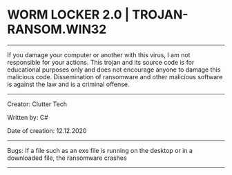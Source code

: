# WORM LOCKER 2.0 | TROJAN-RANSOM.WIN32
******************************************************
If you damage your computer or another with this virus,
I am not responsible for your actions. This trojan and its source code 
is for educational purposes only and does not encourage 
anyone to damage this malicious code. Dissemination of 
ransomware and other malicious software is against the 
law and is a criminal offense.
*******************************************************
Creator: Clutter Tech

Written by: C#

Date of creation: 12.12.2020
*******************************************************
Bugs: If a file such as an exe file is running on the 
desktop or in a downloaded file, the ransomware crashes
*******************************************************
